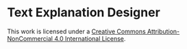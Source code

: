# Text Explanation Designer

This work is licensed under a [Creative Commons Attribution-NonCommercial 4.0 International License](https://creativecommons.org/licenses/by-nc/4.0/).
